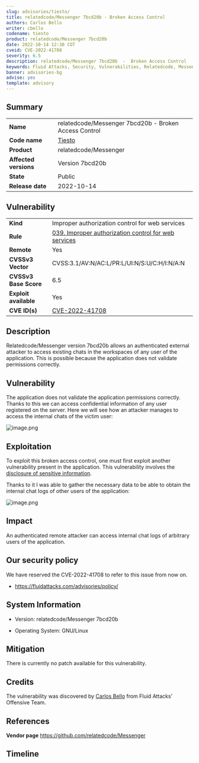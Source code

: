 ```yaml
---
slug: advisories/tiesto/
title: relatedcode/Messenger 7bcd20b - Broken Access Control
authors: Carlos Bello
writer: cbello
codename: tiesto
product: relatedcode/Messenger 7bcd20b
date: 2022-10-14 12:30 COT
cveid: CVE-2022-41708
severity: 6.5
description: relatedcode/Messenger 7bcd20b  -  Broken Access Control
keywords: Fluid Attacks, Security, Vulnerabilities, Relatedcode, Messenger
banner: advisories-bg
advise: yes
template: advisory
---
```


## Summary

|                       |                                                                    |
| --------------------- | -------------------------------------------------------------------|
| **Name**              | relatedcode/Messenger 7bcd20b  -  Broken Access Control            |
| **Code name**         | [Tiesto](https://en.wikipedia.org/wiki/Ti%C3%ABsto)                |
| **Product**           | relatedcode/Messenger                                              |
| **Affected versions** | Version 7bcd20b                                                    |
| **State**             | Public                                                             |
| **Release date**      | 2022-10-14                                                         |

## Vulnerability

|                       |                                                                                                                             |
| --------------------- | ----------------------------------------------------------------------------------------------------------------------------|
| **Kind**              | Improper authorization control for web services                                                                             |
| **Rule**              | [039. Improper authorization control for web services](https://docs.fluidattacks.com/criteria/vulnerabilities/039)          |
| **Remote**            | Yes                                                                                                                         |
| **CVSSv3 Vector**     | CVSS:3.1/AV:N/AC:L/PR:L/UI:N/S:U/C:H/I:N/A:N                                                                                |
| **CVSSv3 Base Score** | 6.5                                                                                                                         |
| **Exploit available** | Yes                                                                                                                         |
| **CVE ID(s)**         | [CVE-2022-41708](https://cve.mitre.org/cgi-bin/cvename.cgi?name=CVE-2022-41708)                                             |

## Description

Relatedcode/Messenger version 7bcd20b allows an authenticated external
attacker to access existing chats in the workspaces of any user of the
application. This is possible because the application does not validate
permissions correctly.

## Vulnerability

The application does not validate the application permissions correctly.
Thanks to this we can access confidential information of any user
registered on the server. Here we will see how an attacker manages
to access the internal chats of the victim user:

![image.png](https://user-images.githubusercontent.com/51862990/195903319-78dec301-fa82-42b0-b239-d845ef0d1c8d.png)

## Exploitation

To exploit this broken access control, one must first exploit another
vulnerability present in the application. This vulnerability involves
the [disclosure of sensitive information](../coldplay/).

Thanks to it I was able to gather the necessary data to be able to
obtain the internal chat logs of other users of the application:

![image.png](https://user-images.githubusercontent.com/51862990/195905224-035fa526-5785-4437-aab7-9592f49fa2b5.png)

## Impact

An authenticated remote attacker can access internal chat logs of arbitrary
users of the application.

## Our security policy

We have reserved the CVE-2022-41708 to refer to this issue from now on.

* https://fluidattacks.com/advisories/policy/

## System Information

* Version: relatedcode/Messenger 7bcd20b

* Operating System: GNU/Linux

## Mitigation

There is currently no patch available for this vulnerability.

## Credits

The vulnerability was discovered by [Carlos
Bello](https://www.linkedin.com/in/carlos-andres-bello) from Fluid Attacks'
Offensive Team.

## References

**Vendor page** <https://github.com/relatedcode/Messenger>

## Timeline

<time-lapse
  discovered="2022-09-23"
  contacted="2022-09-23"
  replied="2022-09-23"
  confirmed="2022-09-23"
  patched=""
  disclosure="2022-10-14">
</time-lapse>
